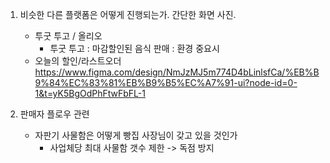 1. 비슷한 다른 플랫폼은 어떻게 진행되는가. 간단한 화면 사진.
    - 투굿 투고 / 올리오
        - 투굿 투고 : 마감할인된 음식 판매 : 환경 중요시
    - 오늘의 할인/라스트오더 https://www.figma.com/design/NmJzMJ5m774D4bLinlsfCa/%EB%B9%84%EC%83%81%EB%B9%B5%EC%A7%91-ui?node-id=0-1&t=yK5BgOdPhFtwFbFL-1

2. 판매자 플로우 관련
    - 자판기 사물함은 어떻게 빵집 사장님이 갖고 있을 것인가
        - 사업체당 최대 사물함 갯수 제한 -> 독점 방지

